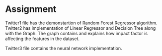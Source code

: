 # Assignment

Twitter1 file has the demonstartion of Random Forest Regressor algorithm.
Twitter2 has implementation of Linear Regressor and Decision Tree along with the Graph.
The graph contains and explains how impact factor is affecting the features in the dataset.

Twitter3 file contains the neural network implementation. 
